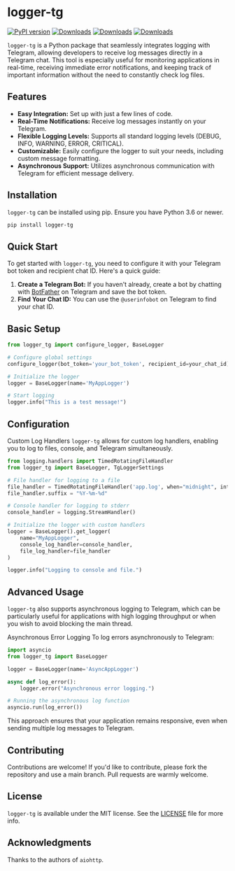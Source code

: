 # logger-tg
[![PyPI version](https://badge.fury.io/py/logger-tg.svg)](https://badge.fury.io/py/logger-tg)
[![Downloads](https://pepy.tech/badge/logger-tg)](https://pepy.tech/project/logger-tg)
[![Downloads](https://pepy.tech/badge/logger-tg/month)](https://pepy.tech/project/logger-tg)
[![Downloads](https://pepy.tech/badge/logger-tg/week)](https://pepy.tech/project/logger-tg)

`logger-tg` is a Python package that seamlessly integrates logging with Telegram, allowing developers to receive log messages directly in a Telegram chat. This tool is especially useful for monitoring applications in real-time, receiving immediate error notifications, and keeping track of important information without the need to constantly check log files.

## Features
- **Easy Integration:** Set up with just a few lines of code.
- **Real-Time Notifications:** Receive log messages instantly on your Telegram.
- **Flexible Logging Levels:** Supports all standard logging levels (DEBUG, INFO, WARNING, ERROR, CRITICAL).
- **Customizable:** Easily configure the logger to suit your needs, including custom message formatting.
- **Asynchronous Support:** Utilizes asynchronous communication with Telegram for efficient message delivery.

## Installation
`logger-tg` can be installed using pip. Ensure you have Python 3.6 or newer.

```bash
pip install logger-tg
```

## Quick Start
To get started with `logger-tg`, you need to configure it with your Telegram bot token and recipient chat ID. Here's a quick guide:

1. **Create a Telegram Bot:** If you haven't already, create a bot by chatting with [BotFather](https://t.me/botfather) on Telegram and save the bot token.
2. **Find Your Chat ID:** You can use the `@userinfobot` on Telegram to find your chat ID.

## Basic Setup
```python
from logger_tg import configure_logger, BaseLogger

# Configure global settings
configure_logger(bot_token='your_bot_token', recipient_id=your_chat_id)

# Initialize the logger
logger = BaseLogger(name='MyAppLogger')

# Start logging
logger.info("This is a test message!")
```

## Configuration
Custom Log Handlers
`logger-tg` allows for custom log handlers, enabling you to log to files, console, and Telegram simultaneously.

```python
from logging.handlers import TimedRotatingFileHandler
from logger_tg import BaseLogger, TgLoggerSettings

# File handler for logging to a file
file_handler = TimedRotatingFileHandler('app.log', when="midnight", interval=1)
file_handler.suffix = "%Y-%m-%d"

# Console handler for logging to stderr
console_handler = logging.StreamHandler()

# Initialize the logger with custom handlers
logger = BaseLogger().get_logger(
    name="MyAppLogger",
    console_log_handler=console_handler,
    file_log_handler=file_handler
)

logger.info("Logging to console and file.")
```

## Advanced Usage
`logger-tg` also supports asynchronous logging to Telegram, which can be particularly useful for applications with high logging throughput or when you wish to avoid blocking the main thread.

Asynchronous Error Logging
To log errors asynchronously to Telegram:

```python
import asyncio
from logger_tg import BaseLogger

logger = BaseLogger(name='AsyncAppLogger')

async def log_error():
    logger.error("Asynchronous error logging.")

# Running the asynchronous log function
asyncio.run(log_error())
```
This approach ensures that your application remains responsive, even when sending multiple log messages to Telegram.

## Contributing
Contributions are welcome! If you'd like to contribute, please fork the repository and use a main branch. Pull requests are warmly welcome.

## License
`logger-tg` is available under the MIT license. See the [LICENSE](LICENSE) file for more info.

## Acknowledgments
Thanks to the authors of `aiohttp`.
